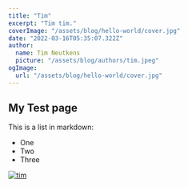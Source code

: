 ```yaml
---
title: "Tim"
excerpt: "Tim tim."
coverImage: "/assets/blog/hello-world/cover.jpg"
date: "2022-03-16T05:35:07.322Z"
author:
  name: Tim Neutkens
  picture: "/assets/blog/authors/tim.jpeg"
ogImage:
  url: "/assets/blog/hello-world/cover.jpg"
---
```


## My Test page

This is a list in markdown:

- One
- Two
- Three

[![tim](/assets/blog/hello-world/cover.jpg "tim")](/assets/blog/hello-world/cover.jpg)
